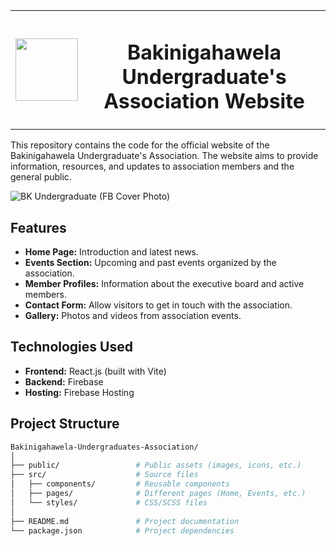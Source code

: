

<table>
  <tr>
    <td>
      <img src ="https://github.com/user-attachments/assets/cf19af60-3f52-44ad-bd23-866b1fa1196a" width="100px" height="100px"></td>
    <td><h1 align="center">Bakinigahawela Undergraduate's Association Website</h1></td>
  </tr>
</table> 

This repository contains the code for the official website of the Bakinigahawela Undergraduate's Association. The website aims to provide information, resources, and updates to association members and the general public.


![BK Undergraduate (FB Cover Photo)](https://github.com/user-attachments/assets/8188450a-75b4-4561-860d-9513e41a9fac)

## Features

- **Home Page:** Introduction and latest news.
- **Events Section:** Upcoming and past events organized by the association.
- **Member Profiles:** Information about the executive board and active members.
- **Contact Form:** Allow visitors to get in touch with the association.
- **Gallery:** Photos and videos from association events.

## Technologies Used

- **Frontend:** React.js (built with Vite)
- **Backend:** Firebase
- **Hosting:** Firebase Hosting

## Project Structure

```bash
Bakinigahawela-Undergraduates-Association/
│
├── public/                 # Public assets (images, icons, etc.)
├── src/                    # Source files
│   ├── components/         # Reusable components
│   ├── pages/              # Different pages (Home, Events, etc.)
│   └── styles/             # CSS/SCSS files
│
├── README.md               # Project documentation
└── package.json            # Project dependencies
